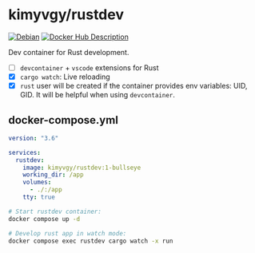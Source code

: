 # kimyvgy/rustdev

[![Debian](https://github.com/kimyvgy/docker-rustdev/actions/workflows/debian.yml/badge.svg?branch=main)](https://github.com/kimyvgy/docker-rustdev/actions/workflows/debian.yml)
[![Docker Hub Description](https://github.com/kimyvgy/docker-rustdev/actions/workflows/docker-hub-description.yml/badge.svg?branch=main)](https://github.com/kimyvgy/docker-rustdev/actions/workflows/docker-hub-description.yml)

Dev container for Rust development.

- [ ] `devcontainer` + `vscode` extensions for Rust
- [x] `cargo watch`: Live reloading
- [x] `rust` user will be created if the container provides env variables: UID, GID. It will be helpful when using `devcontainer`.

## docker-compose.yml

```yaml
version: "3.6"

services:
  rustdev:
    image: kimyvgy/rustdev:1-bullseye
    working_dir: /app
    volumes:
      - ./:/app
    tty: true
```

```bash
# Start rustdev container:
docker compose up -d

# Develop rust app in watch mode:
docker compose exec rustdev cargo watch -x run
```
